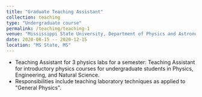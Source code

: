 ```yaml
---
title: "Graduate Teaching Assistant"
collection: teaching
type: "Undergraduate course"
permalink: /teaching/teaching-1
venue: "Mississippi State University, Department of Physics and Astronomy, MS State, MS"
date: 2020-08-15 -- 2020-12-15
location: "MS State, MS"
---
```

* Teaching Assistant for 3 physics labs for a semester: Teaching Assistant for introductory physics courses for undergraduate students in Physics, Engineering, and Natural Science.
* Responsibilities include teaching laboratory techniques as applied to "General Physics".

